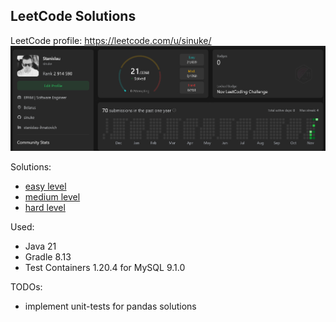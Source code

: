 ## LeetCode Solutions

LeetCode profile: https://leetcode.com/u/sinuke/
![LeetCode Profile - sinuke](images/00.png)

Solutions:
* [easy level](easy-level/README.md)
* [medium level](medium-level/README.md)
* [hard level](hard-level/README.md)

Used:
* Java 21
* Gradle 8.13
* Test Containers 1.20.4 for MySQL 9.1.0

TODOs:
* implement unit-tests for pandas solutions